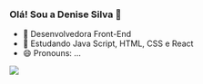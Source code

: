 ### Olá! Sou a Denise Silva 👋

- 🔭 Desenvolvedora Front-End
- 🌱 Estudando Java Script, HTML, CSS e React
- 😄 Pronouns: ...

<div>
<a href="https://beacons.ai/Derocruz">
  <img heigth="180em"  src ="https://github-readme-stats.vercel.app/api?username=Derucruz&show_icons=true&theme=radical"
